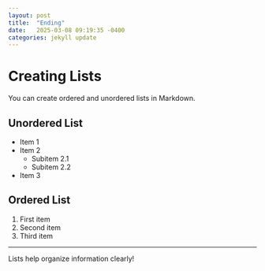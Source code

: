 ```yaml
---
layout: post
title:  "Ending"
date:   2025-03-08 09:19:35 -0400
categories: jekyll update
---
```


# Creating Lists

You can create ordered and unordered lists in Markdown.

## Unordered List

- Item 1
- Item 2
  - Subitem 2.1
  - Subitem 2.2
- Item 3

## Ordered List

1. First item
2. Second item
3. Third item

---

Lists help organize information clearly!
